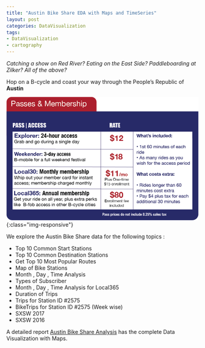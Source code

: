 ```yaml
---
title: "Austin Bike Share EDA with Maps and TimeSeries"
layout: post
categories: DataVisualization
tags:
- DataVisualization
- cartography
---
```


*Catching a show on Red River? Eating on the East Side? Paddleboarding at Zilker? All of the above?*

Hop on a B-cycle and coast your way through the People’s Republic of **Austin**

![Start Riding](/images/AustinBikeShare/Rates.png){:class="img-responsive"}

We explore the Austin Bike Share data for the following topics :                       


* Top 10 Common Start Stations                                    
* Top 10 Common Destination Stations                        
* Get Top 10 Most Popular Routes                            
* Map of Bike Stations                            
* Month , Day , Time Analysis                          
* Types of Subscriber                                    
* Month , Day , Time Analysis for Local365                      
* Duration of Trips                           
* Trips for Station ID #2575                            
* BikeTrips for Station ID #2575 (Week wise)                   
* SXSW 2017                           
* SXSW 2016                         




A detailed report [Austin Bike Share Analysis](https://www.kaggle.com/ambarish/austin-bike-eda-heatmaps-timeseries) has the complete Data Visualization with Maps.                 

